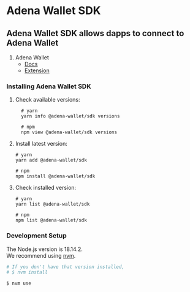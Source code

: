 # Adena Wallet SDK

## Adena Wallet SDK allows dapps to connect to Adena Wallet

1. Adena Wallet
   - [Docs](https://docs.adena.app)
   - [Extension](https://www.adena.app/)

### Installing Adena Wallet SDK

1. Check available versions:

   ```shell
     # yarn
     yarn info @adena-wallet/sdk versions

     # npm
     npm view @adena-wallet/sdk versions
   ```

2. Install latest version:

   ```shell
   # yarn
   yarn add @adena-wallet/sdk

   # npm
   npm install @adena-wallet/sdk
   ```

3. Check installed version:

   ```shell
   # yarn
   yarn list @adena-wallet/sdk

   # npm
   npm list @adena-wallet/sdk
   ```

### Development Setup

The Node.js version is 18.14.2.  
We recommend using [nvm](https://github.com/nvm-sh/nvm).

```bash
# If you don't have that version installed,
# $ nvm install

$ nvm use
```
